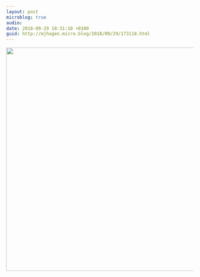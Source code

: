 ```yaml
---
layout: post
microblog: true
audio: 
date: 2018-09-29 18:31:18 +0100
guid: http://mjhagen.micro.blog/2018/09/29/173118.html
---
```



<img src="http://mjhagen.micro.blog/uploads/2018/6f90783abe.jpg" width="600" height="600" />
